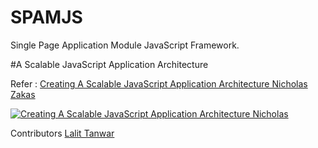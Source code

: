 SPAMJS
=======

Single Page Application Module JavaScript Framework.

#A Scalable JavaScript Application Architecture

Refer :
[Creating A Scalable JavaScript Application Architecture Nicholas Zakas](https://www.youtube.com/watch?v=b5pFv9NB9fs)

[![Creating A Scalable JavaScript Application Architecture Nicholas](http://img.youtube.com/vi/b5pFv9NB9fs/0.jpg)](http://www.youtube.com/watch?v=b5pFv9NB9fs)


Contributors
[Lalit Tanwar](http://www.lalittanwar.com)

